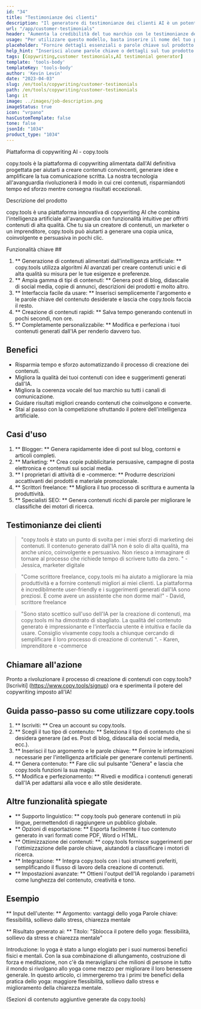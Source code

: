 ```yaml
---
id: "34"
title: "Testimonianze dei clienti"
description: "Il generatore di testimonianze dei clienti AI è un potente strumento guidato dall'intelligenza artificiale che aiuta a creare testimonianze realistiche e coinvolgenti per i tuoi prodotti o servizi.  Risparmia tempo e fatica generando testimonianze dal suono autentico che evidenziano i benefici e il valore delle tue offerte."
url: "/app/customer-testimonials"
header: "Aumenta la credibilità del tuo marchio con le testimonianze dei clienti generate dall'IA."
usage: "Per utilizzare questo modello, basta inserire il nome del tuo prodotto o servizio, le parole chiave o le caratteristiche principali, insieme a qualsiasi nome o posizione del cliente che desideri includere. Questo strumento genererà quindi una testimonianza convincente e coinvolgente basata sui tuoi input."
placeholder: "Fornire dettagli essenziali o parole chiave sul prodotto o servizio, ad esempio il nome del prodotto come "tappetino yoga", le caratteristiche principali come "antiscivolo", "ecologico", o nomi di clienti e località (opzionale)."
help_hint: "Inserisci alcune parole chiave o dettagli sul tuo prodotto o servizio e creeremo una testimonianza avvincente in base al tuo input.  Facoltativamente, è anche possibile fornire nomi e posizioni dei clienti."
tags: [Copywriting,customer testimonials,AI testimonial generator]
template: 'tools-body'
templateKey: 'tools-body'
author: 'Kevin Levin'
date: "2023-04-03"
slug: /en/tools/copywriting/customer-testimonials
path: /en/tools/copywriting/customer-testimonials
lang: it
image: ../images/job-description.png
imageStatus: true
icon: "vrpano"
hasCustomTemplate: false
tone: false
jsonId: "1034"
product_type: "1034"
---
```

Piattaforma di copywriting AI - copy.tools

copy.tools è la piattaforma di copywriting alimentata dall'AI definitiva progettata per aiutarti a creare contenuti convincenti, generare idee e amplificare la tua comunicazione scritta. La nostra tecnologia all'avanguardia rivoluzionerà il modo in cui crei contenuti, risparmiandoti tempo ed sforzo mentre consegna risultati eccezionali.

Descrizione del prodotto

copy.tools è una piattaforma innovativa di copywriting AI che combina l'intelligenza artificiale all'avanguardia con funzionalità intuitive per offrirti contenuti di alta qualità.  Che tu sia un creatore di contenuti, un marketer o un imprenditore, copy.tools può aiutarti a generare una copia unica, coinvolgente e persuasiva in pochi clic.

Funzionalità chiave ##

1. ** Generazione di contenuti alimentati dall'intelligenza artificiale: ** copy.tools utilizza algoritmi AI avanzati per creare contenuti unici e di alta qualità su misura per le tue esigenze e preferenze.
 2. ** Ampia gamma di tipi di contenuti: ** Genera post di blog, didascalie di social media, copie di annunci, descrizioni dei prodotti e molto altro.
 3. ** Interfaccia facile da usare: ** Inserisci semplicemente l'argomento e le parole chiave del contenuto desiderate e lascia che copy.tools faccia il resto.
 4. ** Creazione di contenuti rapidi: ** Salva tempo generando contenuti in pochi secondi, non ore.
 5. ** Completamente personalizzabile: ** Modifica e perfeziona i tuoi contenuti generati dall'IA per renderlo davvero tuo.

## Benefici

- Risparmia tempo e sforzo automatizzando il processo di creazione dei contenuti.
 - Migliora la qualità dei tuoi contenuti con idee e suggerimenti generati dall'IA.
 - Migliora la coerenza vocale del tuo marchio su tutti i canali di comunicazione.
 - Guidare risultati migliori creando contenuti che coinvolgono e converte.
 - Stai al passo con la competizione sfruttando il potere dell'intelligenza artificiale.

## Casi d'uso

1. ** Blogger: ** Genera rapidamente idee di post sul blog, contorni e articoli completi.
 2. ** Marketing: ** Crea copie pubblicitarie persuasive, campagne di posta elettronica e contenuti sui social media.
 3. ** I proprietari di attività di e -commerce: ** Produrre descrizioni accattivanti dei prodotti e materiale promozionale.
 4. ** Scrittori freelance: ** Migliora il tuo processo di scrittura e aumenta la produttività.
 5. ** Specialisti SEO: ** Genera contenuti ricchi di parole per migliorare le classifiche dei motori di ricerca.

## Testimonianze dei clienti

> "copy.tools è stato un punto di svolta per i miei sforzi di marketing dei contenuti. Il contenuto generato dall'IA non è solo di alta qualità, ma anche unico, coinvolgente e persuasivo. Non riesco a immaginare di tornare al processo che richiede tempo  di scrivere tutto da zero. "  - Jessica, marketer digitale

> "Come scrittore freelance, copy.tools mi ha aiutato a migliorare la mia produttività e a fornire contenuti migliori ai miei clienti. La piattaforma è incredibilmente user-friendly e i suggerimenti generati dall'IA sono preziosi. È come avere un assistente che non dorme mai!"  - David, scrittore freelance

> "Sono stato scettico sull'uso dell'IA per la creazione di contenuti, ma copy.tools mi ha dimostrato di sbagliato. La qualità del contenuto generato è impressionante e l'interfaccia utente è intuitiva e facile da usare. Consiglio vivamente copy.tools a chiunque  cercando di semplificare il loro processo di creazione di contenuti ".  - Karen, imprenditore e -commerce

## Chiamare all'azione

Pronto a rivoluzionare il processo di creazione di contenuti con copy.tools?  [Iscriviti] (https://www.copy.tools/signup) ora e sperimenta il potere del copywriting imposto all'IA!

## Guida passo-passo su come utilizzare copy.tools

1. ** Iscriviti: ** Crea un account su copy.tools.
 2. ** Scegli il tuo tipo di contenuto: ** Seleziona il tipo di contenuto che si desidera generare (ad es. Post di blog, didascalia dei social media, ecc.).
 3. ** Inserisci il tuo argomento e le parole chiave: ** Fornire le informazioni necessarie per l'intelligenza artificiale per generare contenuti pertinenti.
 4. ** Genera contenuto: ** Fare clic sul pulsante "Genera" e lascia che copy.tools funzioni la sua magia.
 5. ** Modifica e perfezionamento: ** Rivedi e modifica i contenuti generati dall'IA per adattarsi alla voce e allo stile desiderate.

## Altre funzionalità spiegate

- ** Supporto linguistico: ** copy.tools può generare contenuti in più lingue, permettendoti di raggiungere un pubblico globale.
 - ** Opzioni di esportazione: ** Esporta facilmente il tuo contenuto generato in vari formati come PDF, Word o HTML.
 - ** Ottimizzazione dei contenuti: ** copy.tools fornisce suggerimenti per l'ottimizzazione delle parole chiave, aiutandoti a classificare i motori di ricerca.
 - ** Integrazione: ** Integra copy.tools con i tuoi strumenti preferiti, semplificando il flusso di lavoro della creazione di contenuti.
 - ** Impostazioni avanzate: ** Ottieni l'output dell'IA regolando i parametri come lunghezza del contenuto, creatività e tono.

## Esempio

** Input dell'utente: **
 Argomento: vantaggi dello yoga
 Parole chiave: flessibilità, sollievo dallo stress, chiarezza mentale

** Risultato generato ai: **
 Titolo: "Sblocca il potere dello yoga: flessibilità, sollievo da stress e chiarezza mentale"

Introduzione: lo yoga è stato a lungo elogiato per i suoi numerosi benefici fisici e mentali.  Con la sua combinazione di allungamento, costruzione di forza e meditazione, non c'è da meravigliarsi che milioni di persone in tutto il mondo si rivolgano allo yoga come mezzo per migliorare il loro benessere generale.  In questo articolo, ci immergeremo tra i primi tre benefici della pratica dello yoga: maggiore flessibilità, sollievo dallo stress e miglioramento della chiarezza mentale.

(Sezioni di contenuto aggiuntive generate da copy.tools)
